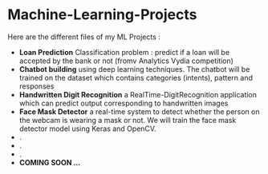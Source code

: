 # Machine-Learning-Projects
Here are the different files of my ML Projects :
* **Loan Prediction** Classification problem : predict if a loan will be accepted by the bank or not (fromv Analytics Vydia competition)
* **Chatbot building** using deep learning techniques. The chatbot will be trained on the dataset which contains categories (intents), pattern and responses
* **Handwritten Digit Recognition** a RealTime-DigitRecognition application which can predict output corresponding to handwritten images
* **Face Mask Detector** a real-time system to detect whether the person on the webcam is wearing a mask or not. We will train the face mask detector model using Keras and OpenCV.
* .
* .
* .
* **COMING SOON ...** 
